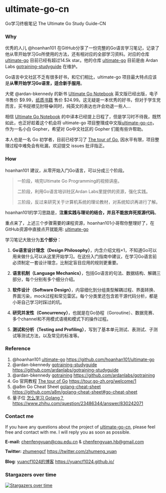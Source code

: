 # ultimate-go-cn

Go学习终极笔记 The Ultimate Go Study Guide-CN

### Why

优秀的人儿 @hoanhan101 在GitHub分享了一份完整的Go语言学习笔记，记录了他从零开始学习Go所使用的方法，还有相对应的全部学习资料。对应的仓库 [ultimate-go](https://github.com/hoanhan101/ultimate-go) 目前已经有超过14.5k star。他的仓库 [ultimate-go](https://github.com/hoanhan101/ultimate-go) 目前是由 Ardan Labs [gotraining-studyguide](https://github.com/ardanlabs/gotraining-studyguide) 在维护。

Go语言中文社区不乏有很多好书，和它们相比，ultimate-go 项目最大特点应该是**从零开始学习Go语言，适合新手服用**。

大佬 @ardan-bkennedy 的新书 [Ultimate Go Notebook](https://courses.ardanlabs.com/courses/ultimate-go-notebook) 英文版已经出版，电子书售价 $9.99，[纸质书籍](https://www.amazon.com/Ultimate-Go-Notebook-William-Kennedy/dp/1737384426) 售价 $24.99。这无疑是一本优秀的好书，但对于学生党而言，买书捉襟见肘呀😂同时，纯英文的表达也许会劝退一些人...

相信 [Ultimate Go Notebook](https://courses.ardanlabs.com/courses/ultimate-go-notebook) 的中译本已经提上日程了，但是学习时不待我，既然如此，也正好趁着这个机会将 ultimate-go 项目整理成中文版[ultimate-go-cn](https://github.com/yuancf1024/ultimate-go-cn)，作为一名小白 Gopher，希望对 Go中文社区的 Gopher 们能有些许帮助。

本人也是一名 Go 初学者，目前已经学习了 [The tour of Go](https://tour.go-zh.org/welcome/1), 因水平有限，项目整理过程中难免会有纰漏，欢迎提交 issues 批评指正。

### How

hoanhan101 建议，从零开始入门Go语言，可以分成三个阶段。

> 一阶段，啃完Ultimate Go Programming的视频讲座。
> 
> 二阶段，利用Go语言培训社区Ardan Labs里提供的资源，强化实践。
> 
> 三阶段，反过来研究关于计算机系统的理论教材，对系统知识再进行了解。

hoanhan101的学习思路是，**注重实践与理论的结合，并且不能放弃死抠源代码**。

重点来了，上述三个步骤需要的课程资源，hoanhan101小哥帮你整理好了，在GitHub资源中直接点开就能用: [ultimate-go](https://github.com/hoanhan101/ultimate-go)

学习笔记大致分为**五个部分**：

1. **Go语言设计理念（Design Philosophy）**，内含介绍文档×1，不知道Go可以用来做什么可以从这里开始学习。在这份入门指南中建议，在学习Go语言前必须制定一套设计理念，比制定盲目应用的规则更重要。

2. **语言机制（Language Mechanics）**，包括Go语言的句法、数据结构、解耦三部分，每个分别有多个细分介绍。

3. **软件设计（Software Design）**，内容细化到分组类型解耦过程、界面转换、界面污染，mock过程和常见雷区。每个分类里还包含若干源代码分析，都是小哥自己学习时踩过的坑。

4. **研究并发性（Concurrency）**，也就是在Go协程（Goroutine）、数据竞赛、多个channel和不用模式语境和模式下的操作过程。
5. **测试和分析（Testing and Profiling）**，写到了基本单元测试、表测试、子测试等测试方法，以及常见的标准等。

### Reference

1. @hoanhan101  [ultimate-go](https://github.com/hoanhan101/ultimate-go) https://github.com/hoanhan101/ultimate-go
2. @ardan-bkennedy [gotraining-studyguide](https://github.com/ardanlabs/gotraining-studyguide) https://github.com/ardanlabs/gotraining-studyguide
3. @ardan-bkennedy [gotraining](https://github.com/ardanlabs/gotraining) https://github.com/ardanlabs/gotraining
4. Go 官网教程 [The tour of Go](https://tour.go-zh.org/welcome/1) https://tour.go-zh.org/welcome/1
5. @a8m Go Cheat Sheet [golang-cheat-sheet](https://github.com/a8m/golang-cheat-sheet#go-cheat-sheet) https://github.com/a8m/golang-cheat-sheet#go-cheat-sheet
6. 量子位 [怎么学习 Golang？](https://www.zhihu.com/question/23486344/answer/830242071) https://www.zhihu.com/question/23486344/answer/830242071

### Contact me

If you have any questions about the project of [ultimate-go-cn](https://github.com/yuancf1024/ultimate-go-cn), please feel free and contact with me. I will reply you as soon as possible.

**E-mail:** chenfengyuan@cqu.edu.cn & chenfengyuan.hb@gmail.com

**Twitter:** [zhumengcf](https://twitter.com/zhumeng_yuan) https://twitter.com/zhumeng_yuan

**Blog**: [yuancf1024的博客](https://yuancf1024.github.io/) https://yuancf1024.github.io/

### Stargazers over time

[![Stargazers over time](https://starchart.cc/yuancf1024/ultimate-go-cn.svg)](https://starchart.cc/yuancf1024/ultimate-go-cn)
